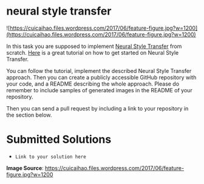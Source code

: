 # neural style transfer

![https://cuicaihao.files.wordpress.com/2017/06/feature-figure.jpg?w=1200](https://cuicaihao.files.wordpress.com/2017/06/feature-figure.jpg?w=1200)

In this task you are supposed to implement [Neural Style Transfer](https://arxiv.org/pdf/1705.04058.pdf) from scratch.
[Here](http://pytorch.org/tutorials/advanced/neural_style_tutorial.html) is a great tutorial on how to get started on Neural Style Transfer.

You can follow the tutorial, implement the described Neural Style Transfer approach.
Then you can create a publicly accessible GitHub repository with your code, and a README describing the whole approach.
Please do remember to include samples of generated images in the README of your repository.

Then you can send a pull request by including a link to your repository in the section below.

# Submitted Solutions
* `Link to your solution here`

__Image Source__: https://cuicaihao.files.wordpress.com/2017/06/feature-figure.jpg?w=1200
